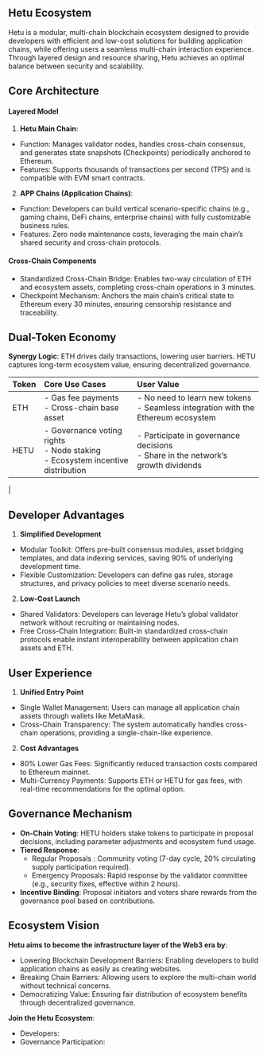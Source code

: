 ## Hetu Ecosystem
Hetu is a modular, multi-chain blockchain ecosystem designed to provide developers with efficient and low-cost solutions for building application chains, while offering users a seamless multi-chain interaction experience. Through layered design and resource sharing, Hetu achieves an optimal balance between security and scalability.

## Core Architecture
#### Layered Model

1. **Hetu Main Chain**:
- Function: Manages validator nodes, handles cross-chain consensus, and generates state snapshots (Checkpoints) periodically anchored to Ethereum.
- Features: Supports thousands of transactions per second (TPS) and is compatible with EVM smart contracts.

2. **APP Chains (Application Chains)**:
- Function:  Developers can build vertical scenario-specific chains (e.g., gaming chains, DeFi chains, enterprise chains) with fully customizable business rules.
- Features: Zero node maintenance costs, leveraging the main chain’s shared security and cross-chain protocols.
  
#### Cross-Chain Components
- Standardized Cross-Chain Bridge: Enables two-way circulation of ETH and ecosystem assets, completing cross-chain operations in 3 minutes.
- Checkpoint Mechanism: Anchors the main chain’s critical state to Ethereum every 30 minutes, ensuring censorship resistance and traceability.

## Dual-Token Economy
**Synergy Logic**:
ETH drives daily transactions, lowering user barriers.
HETU captures long-term ecosystem value, ensuring decentralized governance.

| Token | Core Use Cases   | User Value |
| :-----| :----   | :---- |
| ETH   | - Gas fee payments<br>- Cross-chain base asset | - No need to learn new tokens<br>- Seamless integration with the Ethereum ecosystem |
| HETU  | - Governance voting rights<br>- Node staking<br>- Ecosystem incentive distribution | - Participate in governance decisions<br>- Share in the network’s growth dividends
 |

## Developer Advantages
1. **Simplified Development**
- Modular Toolkit: Offers pre-built consensus modules, asset bridging templates, and data indexing services, saving 90% of underlying development time.
- Flexible Customization: Developers can define gas rules, storage structures, and privacy policies to meet diverse scenario needs.
2. **Low-Cost Launch**
- Shared Validators: Developers can leverage Hetu’s global validator network without recruiting or maintaining nodes.
- Free Cross-Chain Integration: Built-in standardized cross-chain protocols enable instant interoperability between application chain assets and ETH.

## User Experience
1. **Unified Entry Point**
- Single Wallet Management: Users can manage all application chain assets through wallets like MetaMask.
- Cross-Chain Transparency: The system automatically handles cross-chain operations, providing a single-chain-like experience.
2. **Cost Advantages**
- 80% Lower Gas Fees: Significantly reduced transaction costs compared to Ethereum mainnet.
- Multi-Currency Payments: Supports ETH or HETU for gas fees, with real-time recommendations for the optimal option.
  
## Governance Mechanism
- **On-Chain Voting**: HETU holders stake tokens to participate in proposal decisions, including parameter adjustments and ecosystem fund usage.
- **Tiered Response**:
  -  Regular Proposals : Community voting (7-day cycle, 20% circulating supply participation required).
  - Emergency Proposals: Rapid response by the validator committee (e.g., security fixes, effective within 2 hours).
- **Incentive Binding**: Proposal initiators and voters share rewards from the governance pool based on contributions.
  
## Ecosystem Vision
**Hetu aims to become the infrastructure layer of the Web3 era by**:

- Lowering Blockchain Development Barriers: Enabling developers to build application chains as easily as creating websites.
- Breaking Chain Barriers: Allowing users to explore the multi-chain world without technical concerns.
- Democratizing Value: Ensuring fair distribution of ecosystem benefits through decentralized governance.

**Join the Hetu Ecosystem**:
- Developers:  
- Governance Participation: 
